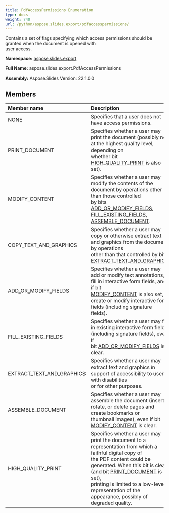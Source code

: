 ```yaml
---
title: PdfAccessPermissions Enumeration
type: docs
weight: 740
url: /python/aspose.slides.export/pdfaccesspermissions/
---
```


Contains a set of flags specifying which access permissions should be granted when the document is opened with <br/>            user access.

**Namespace:** [aspose.slides.export](/python/aspose.slides.export/)

**Full Name:** aspose.slides.export.PdfAccessPermissions

**Assembly:**  Aspose.Slides Version: 22.1.0.0

## **Members**
|**Member name**|**Description**|
| :- | :- |
|NONE|Specifies that a user does not have access permissions.|
|PRINT_DOCUMENT|Specifies whether a user may print the document (possibly not at the highest quality level, depending on <br/>            whether bit [HIGH_QUALITY_PRINT](/python/aspose.slides.export/pdfaccesspermissions/) is also set).|
|MODIFY_CONTENT|Specifies whether a user may modify the contents of the document by operations other than those controlled<br/>            by bits [ADD_OR_MODIFY_FIELDS](/python/aspose.slides.export/pdfaccesspermissions/), [FILL_EXISTING_FIELDS](/python/aspose.slides.export/pdfaccesspermissions/), [ASSEMBLE_DOCUMENT](/python/aspose.slides.export/pdfaccesspermissions/).|
|COPY_TEXT_AND_GRAPHICS|Specifies whether a user may copy or otherwise extract text and graphics from the document by operations <br/>            other than that controlled by bit [EXTRACT_TEXT_AND_GRAPHICS](/python/aspose.slides.export/pdfaccesspermissions/).|
|ADD_OR_MODIFY_FIELDS|Specifies whether a user may add or modify text annotations, fill in interactive form fields, and, if bit<br/>            [MODIFY_CONTENT](/python/aspose.slides.export/pdfaccesspermissions/) is also set, create or modify interactive form fields (including signature <br/>            fields).|
|FILL_EXISTING_FIELDS|Specifies whether a user may fill in existing interactive form fields (including signature fields), even if<br/>            bit [ADD_OR_MODIFY_FIELDS](/python/aspose.slides.export/pdfaccesspermissions/) is clear.|
|EXTRACT_TEXT_AND_GRAPHICS|Specifies whether a user may extract text and graphics in support of accessibility to users with disabilities<br/>            or for other purposes.|
|ASSEMBLE_DOCUMENT|Specifies whether a user may assemble the document (insert, rotate, or delete pages and create bookmarks or<br/>            thumbnail images), even if bit [MODIFY_CONTENT](/python/aspose.slides.export/pdfaccesspermissions/) is clear.|
|HIGH_QUALITY_PRINT|Specifies whether a user may print the document to a representation from which a faithful digital copy of<br/>            the PDF content could be generated. When this bit is clear (and bit [PRINT_DOCUMENT](/python/aspose.slides.export/pdfaccesspermissions/) is set),<br/>            printing is limited to a low-level representation of the appearance, possibly of degraded quality.|
